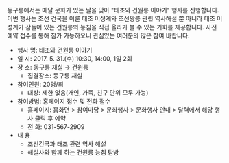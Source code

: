 동구릉에서는 매달 문화가 있는 날을 맞아 "태조와 건원릉 이야기" 행사를 진행합니다. 이번 행사는 조선 건국을 이룬 태조 이성계와 조선왕릉 관련 역사해설 뿐 아니라 태조 이성계가 잠들어 있는 건원릉의 능침을 직접 올라가 볼 수 있는 기회를 제공합니다. 사전 예약 접수를 통해 참가 가능하오니 관심있는 여러분의 많은 참여 바랍니다.

- 행사 명: 태조와 건원릉 이야기
- 일 시: 2017. 5. 31.(수) 10:30, 14:00, 1일 2회
- 장 소: 동구릉 재실 → 건원릉
  - 집결장소: 동구릉 재실
- 참여인원: 20명/회
  - 대상: 제한 없음(개인, 가족, 친구 단위 모두 가능)
- 참여방법: 홈페이지 접수 및 전화 접수
  - 홈페이지: 홈화면 > 참여마당 > 문화행사 > 문화행사 안내 > 달력에서 해당 행사 클릭 후 예약
  - 전 화: 031-567-2909
- 내 용
  - 조선건국과 태조 관련 역사 해설
  - 해설사와 함께 하는 건원릉 능침 탐방